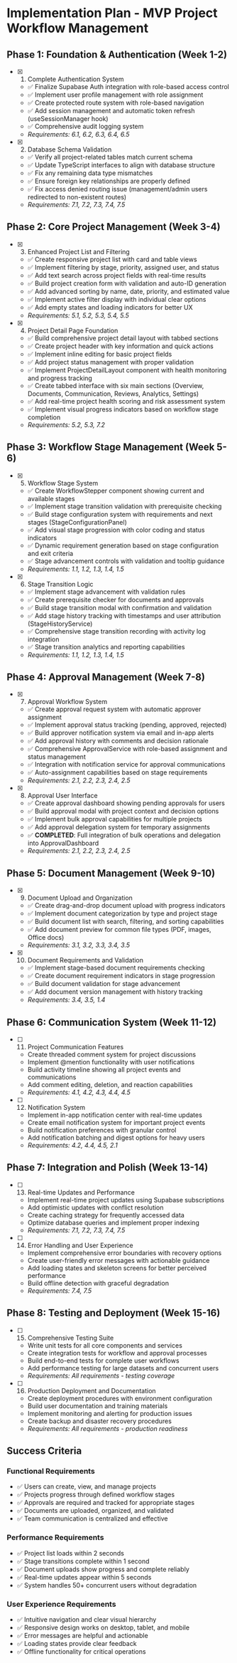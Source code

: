 # Implementation Plan - MVP Project Workflow Management

## Phase 1: Foundation & Authentication (Week 1-2)

- [x] 1. Complete Authentication System
  - ✅ Finalize Supabase Auth integration with role-based access control
  - ✅ Implement user profile management with role assignment
  - ✅ Create protected route system with role-based navigation
  - ✅ Add session management and automatic token refresh (useSessionManager hook)
  - ✅ Comprehensive audit logging system
  - _Requirements: 6.1, 6.2, 6.3, 6.4, 6.5_

- [x] 2. Database Schema Validation
  - ✅ Verify all project-related tables match current schema
  - ✅ Update TypeScript interfaces to align with database structure
  - ✅ Fix any remaining data type mismatches
  - ✅ Ensure foreign key relationships are properly defined
  - ✅ Fix access denied routing issue (management/admin users redirected to non-existent routes)
  - _Requirements: 7.1, 7.2, 7.3, 7.4, 7.5_

## Phase 2: Core Project Management (Week 3-4)

- [x] 3. Enhanced Project List and Filtering
  - ✅ Create responsive project list with card and table views
  - ✅ Implement filtering by stage, priority, assigned user, and status
  - ✅ Add text search across project fields with real-time results
  - ✅ Build project creation form with validation and auto-ID generation
  - ✅ Add advanced sorting by name, date, priority, and estimated value
  - ✅ Implement active filter display with individual clear options
  - ✅ Add empty states and loading indicators for better UX
  - _Requirements: 5.1, 5.2, 5.3, 5.4, 5.5_

- [x] 4. Project Detail Page Foundation
  - ✅ Build comprehensive project detail layout with tabbed sections
  - ✅ Create project header with key information and quick actions
  - ✅ Implement inline editing for basic project fields
  - ✅ Add project status management with proper validation
  - ✅ Implement ProjectDetailLayout component with health monitoring and progress tracking
  - ✅ Create tabbed interface with six main sections (Overview, Documents, Communication, Reviews, Analytics, Settings)
  - ✅ Add real-time project health scoring and risk assessment system
  - ✅ Implement visual progress indicators based on workflow stage completion
  - _Requirements: 5.2, 5.3, 7.2_

## Phase 3: Workflow Stage Management (Week 5-6)

- [x] 5. Workflow Stage System
  - ✅ Create WorkflowStepper component showing current and available stages
  - ✅ Implement stage transition validation with prerequisite checking
  - ✅ Build stage configuration system with requirements and next stages (StageConfigurationPanel)
  - ✅ Add visual stage progression with color coding and status indicators
  - ✅ Dynamic requirement generation based on stage configuration and exit criteria
  - ✅ Stage advancement controls with validation and tooltip guidance
  - _Requirements: 1.1, 1.2, 1.3, 1.4, 1.5_

- [x] 6. Stage Transition Logic
  - ✅ Implement stage advancement with validation rules
  - ✅ Create prerequisite checker for documents and approvals
  - ✅ Build stage transition modal with confirmation and validation
  - ✅ Add stage history tracking with timestamps and user attribution (StageHistoryService)
  - ✅ Comprehensive stage transition recording with activity log integration
  - ✅ Stage transition analytics and reporting capabilities
  - _Requirements: 1.1, 1.2, 1.3, 1.4, 1.5_

## Phase 4: Approval Management (Week 7-8)

- [x] 7. Approval Workflow System
  - ✅ Create approval request system with automatic approver assignment
  - ✅ Implement approval status tracking (pending, approved, rejected)
  - ✅ Build approver notification system via email and in-app alerts
  - ✅ Add approval history with comments and decision rationale
  - ✅ Comprehensive ApprovalService with role-based assignment and status management
  - ✅ Integration with notification service for approval communications
  - ✅ Auto-assignment capabilities based on stage requirements
  - _Requirements: 2.1, 2.2, 2.3, 2.4, 2.5_

- [x] 8. Approval User Interface
  - ✅ Create approval dashboard showing pending approvals for users
  - ✅ Build approval modal with project context and decision options
  - ✅ Implement bulk approval capabilities for multiple projects
  - ✅ Add approval delegation system for temporary assignments
  - ✅ **COMPLETED**: Full integration of bulk operations and delegation into ApprovalDashboard
  - _Requirements: 2.1, 2.2, 2.3, 2.4, 2.5_

## Phase 5: Document Management (Week 9-10)

- [x] 9. Document Upload and Organization
  - ✅ Create drag-and-drop document upload with progress indicators
  - ✅ Implement document categorization by type and project stage
  - ✅ Build document list with search, filtering, and sorting capabilities
  - ✅ Add document preview for common file types (PDF, images, Office docs)
  - _Requirements: 3.1, 3.2, 3.3, 3.4, 3.5_

- [x] 10. Document Requirements and Validation
  - ✅ Implement stage-based document requirements checking
  - ✅ Create document requirement indicators in stage progression
  - ✅ Build document validation for stage advancement
  - ✅ Add document version management with history tracking
  - _Requirements: 3.4, 3.5, 1.4_

## Phase 6: Communication System (Week 11-12)

- [ ] 11. Project Communication Features
  - Create threaded comment system for project discussions
  - Implement @mention functionality with user notifications
  - Build activity timeline showing all project events and communications
  - Add comment editing, deletion, and reaction capabilities
  - _Requirements: 4.1, 4.2, 4.3, 4.4, 4.5_

- [ ] 12. Notification System
  - Implement in-app notification center with real-time updates
  - Create email notification system for important project events
  - Build notification preferences with granular control
  - Add notification batching and digest options for heavy users
  - _Requirements: 4.2, 4.4, 4.5, 2.1_

## Phase 7: Integration and Polish (Week 13-14)

- [ ] 13. Real-time Updates and Performance
  - Implement real-time project updates using Supabase subscriptions
  - Add optimistic updates with conflict resolution
  - Create caching strategy for frequently accessed data
  - Optimize database queries and implement proper indexing
  - _Requirements: 7.1, 7.2, 7.3, 7.4, 7.5_

- [ ] 14. Error Handling and User Experience
  - Implement comprehensive error boundaries with recovery options
  - Create user-friendly error messages with actionable guidance
  - Add loading states and skeleton screens for better perceived performance
  - Build offline detection with graceful degradation
  - _Requirements: 7.4, 7.5_

## Phase 8: Testing and Deployment (Week 15-16)

- [ ] 15. Comprehensive Testing Suite
  - Write unit tests for all core components and services
  - Create integration tests for workflow and approval processes
  - Build end-to-end tests for complete user workflows
  - Add performance testing for large datasets and concurrent users
  - _Requirements: All requirements - testing coverage_

- [ ] 16. Production Deployment and Documentation
  - Create deployment procedures with environment configuration
  - Build user documentation and training materials
  - Implement monitoring and alerting for production issues
  - Create backup and disaster recovery procedures
  - _Requirements: All requirements - production readiness_

## Success Criteria

### Functional Requirements
- ✅ Users can create, view, and manage projects
- ✅ Projects progress through defined workflow stages
- ✅ Approvals are required and tracked for appropriate stages
- ✅ Documents are uploaded, organized, and validated
- ✅ Team communication is centralized and effective

### Performance Requirements
- ✅ Project list loads within 2 seconds
- ✅ Stage transitions complete within 1 second
- ✅ Document uploads show progress and complete reliably
- ✅ Real-time updates appear within 5 seconds
- ✅ System handles 50+ concurrent users without degradation

### User Experience Requirements
- ✅ Intuitive navigation and clear visual hierarchy
- ✅ Responsive design works on desktop, tablet, and mobile
- ✅ Error messages are helpful and actionable
- ✅ Loading states provide clear feedback
- ✅ Offline functionality for critical operations